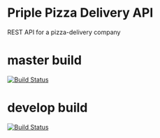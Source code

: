 # Priple Pizza Delivery API
REST API for a pizza-delivery company

# master build
[![Build Status](https://travis-ci.org/codingonHP/Priple_Pizza_Delivery_API_HA2.svg?branch=master)](https://travis-ci.org/codingonHP/Priple_Pizza_Delivery_API_HA2)

# develop build
[![Build Status](https://travis-ci.org/codingonHP/Priple_Pizza_Delivery_API_HA2.svg?branch=develop)](https://travis-ci.org/codingonHP/Priple_Pizza_Delivery_API_HA2)
